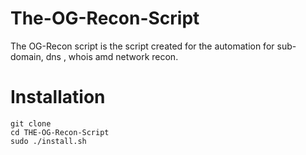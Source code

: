 # The-OG-Recon-Script
The OG-Recon script is the script created for the automation for sub-domain, dns , whois amd network recon.

# Installation
```
git clone
cd THE-OG-Recon-Script
sudo ./install.sh
```
